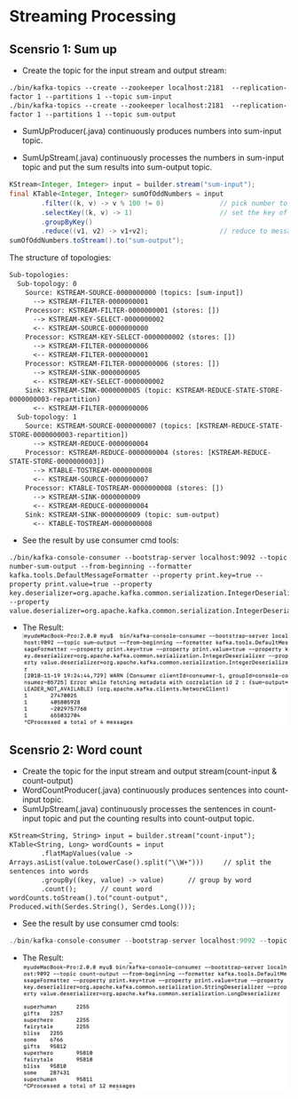 # Streaming Processing

## Scensrio 1: Sum up
* Create the topic for the input stream and output stream:
```
./bin/kafka-topics --create --zookeeper localhost:2181  --replication-factor 1 --partitions 1 --topic sum-input
./bin/kafka-topics --create --zookeeper localhost:2181  --replication-factor 1 --partitions 1 --topic sum-output
```
* SumUpProducer(.java) continuously produces numbers into sum-input topic.  

* SumUpStream(.java) continuously processes the numbers in sum-input topic and put the sum results into sum-output topic.
```java
KStream<Integer, Integer> input = builder.stream("sum-input");
final KTable<Integer, Integer> sumOfOddNumbers = input
		.filter((k, v) -> v % 100 != 0)              // pick number to sum up
		.selectKey((k, v) -> 1)                      // set the key of number to be the same 
		.groupByKey()
		.reduce((v1, v2) -> v1+v2);                  // reduce to message into one by sum
sumOfOddNumbers.toStream().to("sum-output");
```
The structure of topologies:
```
Sub-topologies:
  Sub-topology: 0
    Source: KSTREAM-SOURCE-0000000000 (topics: [sum-input])
      --> KSTREAM-FILTER-0000000001
    Processor: KSTREAM-FILTER-0000000001 (stores: [])
      --> KSTREAM-KEY-SELECT-0000000002
      <-- KSTREAM-SOURCE-0000000000
    Processor: KSTREAM-KEY-SELECT-0000000002 (stores: [])
      --> KSTREAM-FILTER-0000000006
      <-- KSTREAM-FILTER-0000000001
    Processor: KSTREAM-FILTER-0000000006 (stores: [])
      --> KSTREAM-SINK-0000000005
      <-- KSTREAM-KEY-SELECT-0000000002
    Sink: KSTREAM-SINK-0000000005 (topic: KSTREAM-REDUCE-STATE-STORE-0000000003-repartition)
      <-- KSTREAM-FILTER-0000000006
  Sub-topology: 1
    Source: KSTREAM-SOURCE-0000000007 (topics: [KSTREAM-REDUCE-STATE-STORE-0000000003-repartition])
      --> KSTREAM-REDUCE-0000000004
    Processor: KSTREAM-REDUCE-0000000004 (stores: [KSTREAM-REDUCE-STATE-STORE-0000000003])
      --> KTABLE-TOSTREAM-0000000008
      <-- KSTREAM-SOURCE-0000000007
    Processor: KTABLE-TOSTREAM-0000000008 (stores: [])
      --> KSTREAM-SINK-0000000009
      <-- KSTREAM-REDUCE-0000000004
    Sink: KSTREAM-SINK-0000000009 (topic: sum-output)
      <-- KTABLE-TOSTREAM-0000000008
```
* See the result by use consumer cmd tools:
```
./bin/kafka-console-consumer --bootstrap-server localhost:9092 --topic number-sum-output --from-beginning --formatter kafka.tools.DefaultMessageFormatter --property print.key=true --property print.value=true --property key.deserializer=org.apache.kafka.common.serialization.IntegerDeserializer --property value.deserializer=org.apache.kafka.common.serialization.IntegerDeserializer
```
* The Result:
![sumup](https://raw.githubusercontent.com/199ChenNuo/grade3-semester1-homework/master/hw3/Streaming%20Processing/sumupdemo.png)

## Scensrio 2: Word count
* Create the topic for the input stream and output stream(count-input & count-output)
* WordCountProducer(.java) continuously produces sentences into count-input topic.  
* SumUpStream(.java) continuously processes the sentences in count-input topic and put the counting results into count-output topic.  
```
KStream<String, String> input = builder.stream("count-input");
KTable<String, Long> wordCounts = input
		.flatMapValues(value -> Arrays.asList(value.toLowerCase().split("\\W+")))     // split the sentences into words
        .groupBy((key, value) -> value)      // group by word
        .count();      // count word
wordCounts.toStream().to("count-output", Produced.with(Serdes.String(), Serdes.Long()));
```
* See the result by use consumer cmd tools:
```java
./bin/kafka-console-consumer --bootstrap-server localhost:9092 --topic count-output --from-beginning --formatter kafka.tools.DefaultMessageFormatter --property print.key=true --property print.value=true --property key.deserializer=org.apache.kafka.common.serialization.StringDeserializer --property value.deserializer=org.apache.kafka.common.serialization.LongDeserializer

```
* The Result:
![countword](https://raw.githubusercontent.com/199ChenNuo/grade3-semester1-homework/master/hw3/Streaming%20Processing/wordcountdemo.png)
